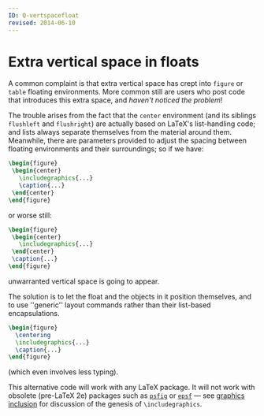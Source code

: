 ```yaml
---
ID: Q-vertspacefloat
revised: 2014-06-10
---
```

# Extra vertical space in floats

A common complaint is that extra vertical space has crept into
`figure` or `table` floating environments.
More common still are users who post code that introduces this extra
space, and _haven't noticed the problem_!

The trouble arises from the fact that the `center`
environment (and its siblings `flushleft` and
`flushright`) are actually based on LaTeX's
list-handling code; and lists always separate themselves from the
material around them.  Meanwhile, there are parameters provided to
adjust the spacing between floating environments and their
surroundings; so if we have:
```latex
\begin{figure}
 \begin{center}
   \includegraphics{...}
   \caption{...}
 \end{center}
\end{figure}
```
or worse still:
```latex
\begin{figure}
 \begin{center}
   \includegraphics{...}
 \end{center}
 \caption{...}
\end{figure}
```
unwarranted vertical space is going to appear.

The solution is to let the float and the objects in it position
themselves, and to use ''generic'' layout commands rather than their
list-based encapsulations.
```latex
\begin{figure}
  \centering
  \includegraphics{...}
  \caption{...}
\end{figure}
```
(which even involves less typing).

This alternative code will work with any LaTeX package.  It will
not work with obsolete (pre-LaTeX 2e) packages such as
[`psfig`](https://ctan.org/pkg/psfig) or [`epsf`](https://ctan.org/pkg/epsf)&nbsp;&mdash; see 
[graphics inclusion](FAQ-impgraph.md) for discussion of the
genesis of `\includegraphics`.

